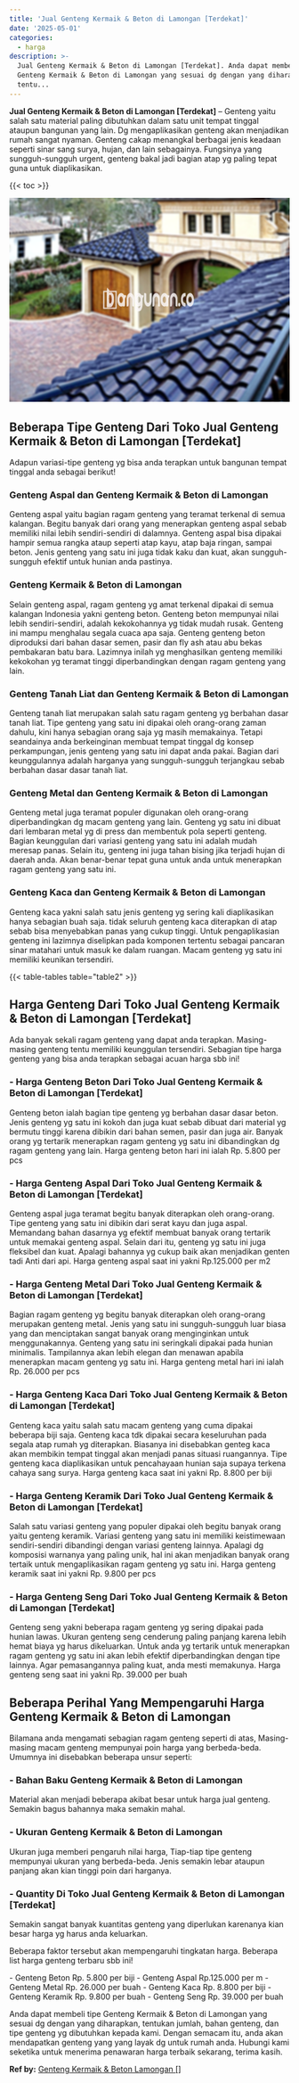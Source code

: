 ```yaml
---
title: 'Jual Genteng Kermaik & Beton di Lamongan [Terdekat]'
date: '2025-05-01'
categories:
  - harga
description: >-
  Jual Genteng Kermaik & Beton di Lamongan [Terdekat]. Anda dapat membeli tipe
  Genteng Kermaik & Beton di Lamongan yang sesuai dg dengan yang diharapkan,
  tentu...
---
```


**Jual Genteng Kermaik & Beton di Lamongan \[Terdekat\]** – Genteng yaitu salah satu material paling dibutuhkan dalam satu unit tempat tinggal ataupun bangunan yang lain. Dg mengaplikasikan genteng akan menjadikan rumah sangat nyaman. Genteng cakap menangkal berbagai jenis keadaan seperti sinar sang surya, hujan, dan lain sebagainya. Fungsinya yang sungguh-sungguh urgent, genteng bakal jadi bagian atap yg paling tepat guna untuk diaplikasikan.

{{< toc >}}

![Jual Genteng Kermaik & Beton di Lamongan [Terdekat]](/images/genteng-minimalis-murah21.png)

## Beberapa Tipe Genteng Dari Toko Jual Genteng Kermaik & Beton di Lamongan \[Terdekat\]

Adapun variasi-tipe genteng yg bisa anda terapkan untuk bangunan tempat tinggal anda sebagai berikut!

### Genteng Aspal dan Genteng Kermaik & Beton di Lamongan

Genteng aspal yaitu bagian ragam genteng yang teramat terkenal di semua kalangan. Begitu banyak dari orang yang menerapkan genteng aspal sebab memiliki nilai lebih sendiri-sendiri di dalamnya. Genteng aspal bisa dipakai hampir semua rangka ataup seperti atap kayu, atap baja ringan, sampai beton. Jenis genteng yang satu ini juga tidak kaku dan kuat, akan sungguh-sungguh efektif untuk hunian anda pastinya.

### Genteng Kermaik & Beton di Lamongan

Selain genteng aspal, ragam genteng yg amat terkenal dipakai di semua kalangan Indonesia yakni genteng beton. Genteng beton mempunyai nilai lebih sendiri-sendiri, adalah kekokohannya yg tidak mudah rusak. Genteng ini mampu menghalau segala cuaca apa saja. Genteng genteng beton diproduksi dari bahan dasar semen, pasir dan fly ash atau abu bekas pembakaran batu bara. Lazimnya inilah yg menghasilkan genteng memiliki kekokohan yg teramat tinggi diperbandingkan dengan ragam genteng yang lain.

### Genteng Tanah Liat dan Genteng Kermaik & Beton di Lamongan

Genteng tanah liat merupakan salah satu ragam genteng yg berbahan dasar tanah liat. Tipe genteng yang satu ini dipakai oleh orang-orang zaman dahulu, kini hanya sebagian orang saja yg masih memakainya. Tetapi seandainya anda berkeinginan membuat tempat tinggal dg konsep perkampungan, jenis genteng yang satu ini dapat anda pakai. Bagian dari keunggulannya adalah harganya yang sungguh-sungguh terjangkau sebab berbahan dasar dasar tanah liat.

### Genteng Metal dan Genteng Kermaik & Beton di Lamongan

Genteng metal juga teramat populer digunakan oleh orang-orang diperbandingkan dg macam genteng yang lain. Genteng yg satu ini dibuat dari lembaran metal yg di press dan membentuk pola seperti genteng. Bagian keunggulan dari variasi genteng yang satu ini adalah mudah meresap panas. Selain itu, genteng ini juga tahan bising jika terjadi hujan di daerah anda. Akan benar-benar tepat guna untuk anda untuk menerapkan ragam genteng yang satu ini.

### Genteng Kaca dan Genteng Kermaik & Beton di Lamongan

Genteng kaca yakni salah satu jenis genteng yg sering kali diaplikasikan hanya sebagian buah saja. tidak seluruh genteng kaca diterapkan di atap sebab bisa menyebabkan panas yang cukup tinggi. Untuk pengaplikasian genteng ini lazimnya diselipkan pada komponen tertentu sebagai pancaran sinar matahari untuk masuk ke dalam ruangan. Macam genteng yg satu ini memiliki keunikan tersendiri.

{{< table-tables table="table2" >}}

## Harga Genteng Dari Toko Jual Genteng Kermaik & Beton di Lamongan \[Terdekat\]

Ada banyak sekali ragam genteng yang dapat anda terapkan. Masing-masing genteng tentu memiliki keunggulan tersendiri. Sebagian tipe harga genteng yang bisa anda terapkan sebagai acuan harga sbb ini!

### \- Harga Genteng Beton Dari Toko Jual Genteng Kermaik & Beton di Lamongan \[Terdekat\]

Genteng beton ialah bagian tipe genteng yg berbahan dasar dasar beton. Jenis genteng yg satu ini kokoh dan juga kuat sebab dibuat dari material yg bermutu tinggi karena dibikin dari bahan semen, pasir dan juga air. Banyak orang yg tertarik menerapkan ragam genteng yg satu ini dibandingkan dg ragam genteng yang lain. Harga genteng beton hari ini ialah Rp. 5.800 per pcs

### \- Harga Genteng Aspal Dari Toko Jual Genteng Kermaik & Beton di Lamongan \[Terdekat\]

Genteng aspal juga teramat begitu banyak diterapkan oleh orang-orang. Tipe genteng yang satu ini dibikin dari serat kayu dan juga aspal. Memandang bahan dasarnya yg efektif membuat banyak orang tertarik untuk memakai genteng aspal. Selain dari itu, genteng yg satu ini juga fleksibel dan kuat. Apalagi bahannya yg cukup baik akan menjadikan genten tadi Anti dari api. Harga genteng aspal saat ini yakni Rp.125.000 per m2

### \- Harga Genteng Metal Dari Toko Jual Genteng Kermaik & Beton di Lamongan \[Terdekat\]

Bagian ragam genteng yg begitu banyak diterapkan oleh orang-orang merupakan genteng metal. Jenis yang satu ini sungguh-sungguh luar biasa yang dan menciptakan sangat banyak orang menginginkan untuk menggunakannya. Genteng yang satu ini seringkali dipakai pada hunian minimalis. Tampilannya akan lebih elegan dan menawan apabila menerapkan macam genteng yg satu ini. Harga genteng metal hari ini ialah Rp. 26.000 per pcs

### \- Harga Genteng Kaca Dari Toko Jual Genteng Kermaik & Beton di Lamongan \[Terdekat\]

Genteng kaca yaitu salah satu macam genteng yang cuma dipakai beberapa biji saja. Genteng kaca tdk dipakai secara keseluruhan pada segala atap rumah yg diterapkan. Biasanya ini disebabkan genteg kaca akan membikin tempat tinggal akan menjadi panas situasi ruangannya. Tipe genteng kaca diaplikasikan untuk pencahayaan hunian saja supaya terkena cahaya sang surya. Harga genteng kaca saat ini yakni Rp. 8.800 per biji

### \- Harga Genteng Keramik Dari Toko Jual Genteng Kermaik & Beton di Lamongan \[Terdekat\]

Salah satu variasi genteng yang populer dipakai oleh begitu banyak orang yaitu genteng keramik. Variasi genteng yang satu ini memiliki keistimewaan sendiri-sendiri dibandingi dengan variasi genteng lainnya. Apalagi dg komposisi warnanya yang paling unik, hal ini akan menjadikan banyak orang tertaik untuk mengaplikasikan ragam genteng yg satu ini. Harga genteng keramik saat ini yakni Rp. 9.800 per pcs

### \- Harga Genteng Seng Dari Toko Jual Genteng Kermaik & Beton di Lamongan \[Terdekat\]

Genteng seng yakni beberapa ragam genteng yg sering dipakai pada hunian lawas. Ukuran genteng seng cenderung paling panjang karena lebih hemat biaya yg harus dikeluarkan. Untuk anda yg tertarik untuk menerapkan ragam genteng yg satu ini akan lebih efektif diperbandingkan dengan tipe lainnya. Agar pemasangannya paling kuat, anda mesti memakunya. Harga genteng seng saat ini yakni Rp. 39.000 per buah

## Beberapa Perihal Yang Mempengaruhi Harga Genteng Kermaik & Beton di Lamongan

Bilamana anda mengamati sebagian ragam genteng seperti di atas, Masing-masing macam genteng mempunyai poin harga yang berbeda-beda. Umumnya ini disebabkan beberapa unsur seperti:

### \- Bahan Baku Genteng Kermaik & Beton di Lamongan

Material akan menjadi beberapa akibat besar untuk harga jual genteng. Semakin bagus bahannya maka semakin mahal.

### \- Ukuran Genteng Kermaik & Beton di Lamongan

Ukuran juga memberi pengaruh nilai harga, Tiap-tiap tipe genteng mempunyai ukuran yang berbeda-beda. Jenis semakin lebar ataupun panjang akan kian tinggi poin dari harganya.

### \- Quantity Di Toko Jual Genteng Kermaik & Beton di Lamongan \[Terdekat\]

Semakin sangat banyak kuantitas genteng yang diperlukan karenanya kian besar harga yg harus anda keluarkan.

Beberapa faktor tersebut akan mempengaruhi tingkatan harga. Beberapa list harga genteng terbaru sbb ini!

\- Genteng Beton Rp. 5.800 per biji - Genteng Aspal Rp.125.000 per m - Genteng Metal Rp. 26.000 per buah - Genteng Kaca Rp. 8.800 per biji - Genteng Keramik Rp. 9.800 per buah - Genteng Seng Rp. 39.000 per buah

Anda dapat membeli tipe Genteng Kermaik & Beton di Lamongan yang sesuai dg dengan yang diharapkan, tentukan jumlah, bahan genteng, dan tipe genteng yg dibutuhkan kepada kami. Dengan semacam itu, anda akan mendapatkan genteng yang yang layak dg untuk rumah anda. Hubungi kami seketika untuk menerima penawaran harga terbaik sekarang, terima kasih.

**Ref by:**  [Genteng Kermaik & Beton  Lamongan []](https://id.wikipedia.org/wiki/Genteng)
